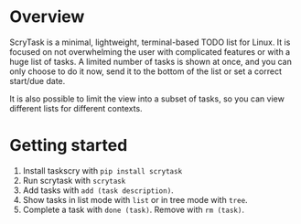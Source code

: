 # Overview
ScryTask is a minimal, lightweight, terminal-based TODO list for Linux.
It is focused on not overwhelming the user with complicated features or with a huge list of tasks.
A limited number of tasks is shown at once, and you can only choose to do it now, send it to the bottom of the list or set a correct start/due date.

It is also possible to limit the view into a subset of tasks, so you can view different lists for different contexts.


# Getting started

1. Install taskscry with `pip install scrytask`
2. Run scrytask with `scrytask`
3. Add tasks with `add (task description)`.
4. Show tasks in list mode with `list` or in tree mode with `tree`.
5. Complete a task with `done (task)`. Remove with `rm (task)`.


